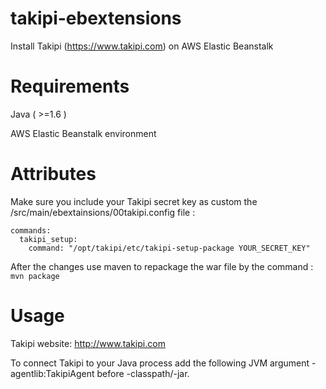 # takipi-ebextensions
Install Takipi (https://www.takipi.com) on AWS Elastic Beanstalk 

Requirements
============
Java ( >=1.6 )

AWS Elastic Beanstalk environment

Attributes
==========
Make sure you include your Takipi secret key as custom the /src/main/ebextainsions/00takipi.config file :

```
commands:
  takipi_setup:
    command: "/opt/takipi/etc/takipi-setup-package YOUR_SECRET_KEY"
```

After the changes use maven to repackage the war file by the command :
``` mvn package ```

Usage
=====
Takipi website: http://www.takipi.com

To connect Takipi to your Java process add the following JVM argument -agentlib:TakipiAgent before -classpath/-jar.
